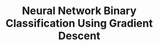 ---
layout: page
title: Neural Network Binary Classification Using Gradient Descent
description: A breakdown of the mathematics for building a neural network for binary classification.  
img: assets/img/neuralnet.JPG
redirect: ../assets/pdf/proj1.pdf
importance: 3
category: project
---